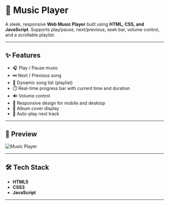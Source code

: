 # 🎵 Music Player

A sleek, responsive **Web Music Player** built using **HTML, CSS, and JavaScript**. Supports play/pause, next/previous, seek bar, volume control, and a scrollable playlist.

---

## ✨ Features

- 🎧 Play / Pause music  
- ⏭️ Next / Previous song  
- 📜 Dynamic song list (playlist)  
- ⏱️ Real-time progress bar with current time and duration  
- 🔊 Volume control  
- 📱 Responsive design for mobile and desktop  
- 📀 Album cover display  
- 🔁 Auto-play next track  

---

## 📸 Preview

![Music Player]()

---

## 🛠️ Tech Stack

- **HTML5**
- **CSS3**
- **JavaScript**

---

